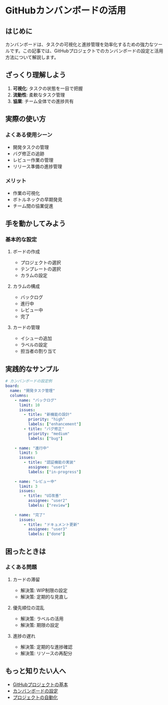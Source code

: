 # GitHubカンバンボードの活用

## はじめに
カンバンボードは、タスクの可視化と進捗管理を効率化するための強力なツールです。この記事では、GitHubプロジェクトでのカンバンボードの設定と活用方法について解説します。

## ざっくり理解しよう
1. **可視化**: タスクの状態を一目で把握
2. **流動性**: 柔軟なタスク管理
3. **協業**: チーム全体での進捗共有

## 実際の使い方
### よくある使用シーン
- 開発タスクの管理
- バグ修正の追跡
- レビュー作業の管理
- リリース準備の進捗管理

### メリット
- 作業の可視化
- ボトルネックの早期発見
- チーム間の協業促進

## 手を動かしてみよう
### 基本的な設定
1. ボードの作成
   - プロジェクトの選択
   - テンプレートの選択
   - カラムの設定

2. カラムの構成
   - バックログ
   - 進行中
   - レビュー中
   - 完了

3. カードの管理
   - イシューの追加
   - ラベルの設定
   - 担当者の割り当て

## 実践的なサンプル
```yaml
# カンバンボードの設定例
board:
  name: "開発タスク管理"
  columns:
    - name: "バックログ"
      limit: 10
      issues:
        - title: "新機能の設計"
          priority: "high"
          labels: ["enhancement"]
        - title: "バグ修正"
          priority: "medium"
          labels: ["bug"]
    
    - name: "進行中"
      limit: 5
      issues:
        - title: "認証機能の実装"
          assignee: "user1"
          labels: ["in-progress"]
    
    - name: "レビュー中"
      limit: 3
      issues:
        - title: "UI改善"
          assignee: "user2"
          labels: ["review"]
    
    - name: "完了"
      issues:
        - title: "ドキュメント更新"
          assignee: "user3"
          labels: ["done"]
```

## 困ったときは
### よくある問題
1. カードの滞留
   - 解決策: WIP制限の設定
   - 解決策: 定期的な見直し

2. 優先順位の混乱
   - 解決策: ラベルの活用
   - 解決策: 期限の設定

3. 進捗の遅れ
   - 解決策: 定期的な進捗確認
   - 解決策: リソースの再配分

## もっと知りたい人へ
- [GitHubプロジェクトの基本](https://docs.github.com/ja/issues/planning-and-tracking-with-projects/learning-about-projects/about-projects)
- [カンバンボードの設定](https://docs.github.com/ja/issues/planning-and-tracking-with-projects/managing-items-in-your-project/adding-items-to-your-project)
- [プロジェクトの自動化](https://docs.github.com/ja/issues/planning-and-tracking-with-projects/automating-your-project/automating-projects)

